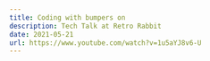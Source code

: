 ```yaml
---
title: Coding with bumpers on
description: Tech Talk at Retro Rabbit
date: 2021-05-21
url: https://www.youtube.com/watch?v=1u5aYJ8v6-U
---
```

